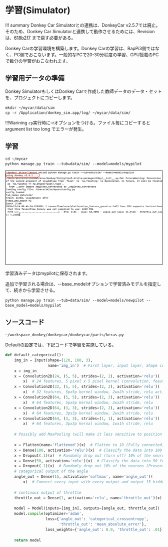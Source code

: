 # 学習(Simulator)

!!! summary
    Donkey Car Simulatorとの連携は、DonkeyCar v2.5.7では廃止。そのため、Donkey Car Simulatorと連携して動作させるためには、Revisionは、[618b2f7](https://github.com/autorope/donkeycar/commit/618b2f78954b4cc7880365d518a1f24fdfe102ef) まで戻す必要がある。

Donkey Carの学習環境を構築します。Donkey Carの学習は、RapPi3側ではなく、PC側でおこないます。一般的なPCで20-30分程度の学習、GPU搭載のPCで数分の学習がおこなわれます。

## 学習用データの準備

Donkey SimulatorもしくはDonkey Carで作成した教師データのデータ・セットを、プロジェクトにコピーします。


```console
mkdir ~/mycar/data/sim
cp -r /Application/donkey_sim.app/log/ ~/mycar/data/sim/
```

!!!Warining
	`cp`実行時に-rオプションをつける。ファイル毎にコピーするとargument list too long でエラーが発生。

## 学習

```console
cd ~/mycar
python manage.py train --tub=data/sim/ --model=models/mypilot
```

![](./img/train001.png)

学習済みデータはmypilotに保存されます。

追加で学習される場合は、--base_modelオプションで学習済みモデルを指定して、続きから学習させる。

```console
python manage.py train --tub=data/sim/ --model=models/newpilot --base_model=models/mypilot
```

## ソースコード

`~/workspace_donkey/donkeycar/donkeycar/parts/keras.py`

Defaultの設定では、下記コードで学習を実施している。

```python
def default_categorical():
    img_in = Input(shape=(120, 160, 3),
                   name='img_in')  # First layer, input layer, Shape comes from camera.py resolution, RGB
    x = img_in
    x = Convolution2D(24, (5, 5), strides=(2, 2), activation='relu')(
        x)  # 24 features, 5 pixel x 5 pixel kernel (convolution, feauture) window, 2wx2h stride, relu activation
    x = Convolution2D(32, (5, 5), strides=(2, 2), activation='relu')(
        x)  # 32 features, 5px5p kernel window, 2wx2h stride, relu activatiion
    x = Convolution2D(64, (5, 5), strides=(2, 2), activation='relu')(
        x)  # 64 features, 5px5p kernal window, 2wx2h stride, relu
    x = Convolution2D(64, (3, 3), strides=(2, 2), activation='relu')(
        x)  # 64 features, 3px3p kernal window, 2wx2h stride, relu
    x = Convolution2D(64, (3, 3), strides=(1, 1), activation='relu')(
        x)  # 64 features, 3px3p kernal window, 1wx1h stride, relu

    # Possibly add MaxPooling (will make it less sensitive to position in image).  Camera angle fixed, so may not to be needed

    x = Flatten(name='flattened')(x)  # Flatten to 1D (Fully connected)
    x = Dense(100, activation='relu')(x)  # Classify the data into 100 features, make all negatives 0
    x = Dropout(.1)(x)  # Randomly drop out (turn off) 10% of the neurons (Prevent overfitting)
    x = Dense(50, activation='relu')(x)  # Classify the data into 50 features, make all negatives 0
    x = Dropout(.1)(x)  # Randomly drop out 10% of the neurons (Prevent overfitting)
    # categorical output of the angle
    angle_out = Dense(15, activation='softmax', name='angle_out')(
        x)  # Connect every input with every output and output 15 hidden units. Use Softmax to give percentage. 15 categories and find best one based off percentage 0.0-1.0

    # continous output of throttle
    throttle_out = Dense(1, activation='relu', name='throttle_out')(x)  # Reduce to 1 number, Positive number only

    model = Model(inputs=[img_in], outputs=[angle_out, throttle_out])
    model.compile(optimizer='adam',
                  loss={'angle_out': 'categorical_crossentropy',
                        'throttle_out': 'mean_absolute_error'},
                  loss_weights={'angle_out': 0.9, 'throttle_out': .01})

    return model
```

